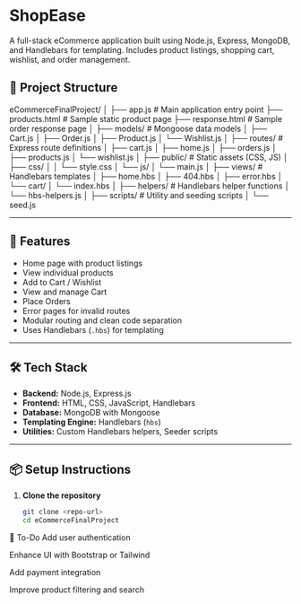 # ShopEase
A full-stack eCommerce application built using Node.js, Express, MongoDB, and Handlebars for templating. Includes product listings, shopping cart, wishlist, and order management.
## 📁 Project Structure
eCommerceFinalProject/
│
├── app.js # Main application entry point
├── products.html # Sample static product page
├── response.html # Sample order response page
│
├── models/ # Mongoose data models
│ ├── Cart.js
│ ├── Order.js
│ ├── Product.js
│ └── Wishlist.js
│
├── routes/ # Express route definitions
│ ├── cart.js
│ ├── home.js
│ ├── orders.js
│ ├── products.js
│ └── wishlist.js
│
├── public/ # Static assets (CSS, JS)
│ ├── css/
│ │ └── style.css
│ └── js/
│ └── main.js
│
├── views/ # Handlebars templates
│ ├── home.hbs
│ ├── 404.hbs
│ ├── error.hbs
│ └── cart/
│ └── index.hbs
│
├── helpers/ # Handlebars helper functions
│ └── hbs-helpers.js
│
├── scripts/ # Utility and seeding scripts
│ └── seed.js


---

## 🚀 Features

- Home page with product listings  
- View individual products  
- Add to Cart / Wishlist  
- View and manage Cart  
- Place Orders  
- Error pages for invalid routes  
- Modular routing and clean code separation  
- Uses Handlebars (`.hbs`) for templating  

---

## 🛠️ Tech Stack

- **Backend:** Node.js, Express.js  
- **Frontend:** HTML, CSS, JavaScript, Handlebars  
- **Database:** MongoDB with Mongoose  
- **Templating Engine:** Handlebars (`hbs`)  
- **Utilities:** Custom Handlebars helpers, Seeder scripts  

---

## 📦 Setup Instructions

1. **Clone the repository**
   ```bash
   git clone <repo-url>
   cd eCommerceFinalProject
📝 To-Do
Add user authentication

Enhance UI with Bootstrap or Tailwind

Add payment integration

Improve product filtering and search
